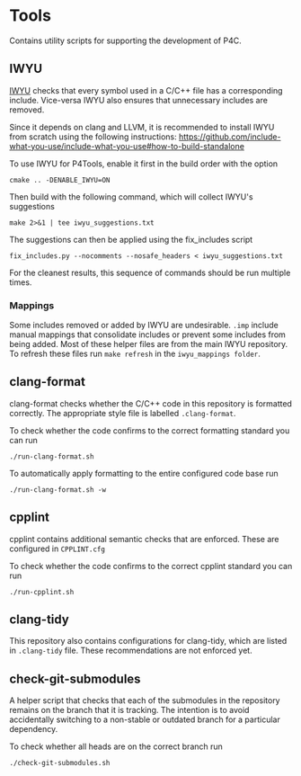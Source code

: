 # Tools
Contains utility scripts for supporting the development of P4C.

## IWYU

[IWYU](https://github.com/include-what-you-use/include-what-you-use) checks that every symbol used in a C/C++ file has a corresponding include. Vice-versa IWYU also ensures that unnecessary includes are removed.

Since it depends on clang and LLVM, it is recommended to install IWYU from scratch using the following instructions:
https://github.com/include-what-you-use/include-what-you-use#how-to-build-standalone

To use IWYU for P4Tools, enable it first in the build order with the option
```
cmake .. -DENABLE_IWYU=ON
```

Then build with the following command, which will collect IWYU's suggestions
```
make 2>&1 | tee iwyu_suggestions.txt
```

The suggestions can then be applied using the fix_includes script
```
fix_includes.py --nocomments --nosafe_headers < iwyu_suggestions.txt
```

For the cleanest results, this sequence of commands should be run multiple times.

### Mappings
Some includes removed or added by IWYU are undesirable. `.imp` include manual mappings that consolidate includes or prevent some includes from being added. Most of these helper files are from the main IWYU repository. To refresh these files run `make refresh` in the `iwyu_mappings folder`.

## clang-format
clang-format checks whether the C/C++ code in this repository is formatted correctly. The appropriate style file is labelled `.clang-format`.

To check whether the code confirms to the correct formatting standard you can run
```
./run-clang-format.sh
```
To automatically apply formatting to the entire configured code base run
```
./run-clang-format.sh -w
```

## cpplint
cpplint contains additional semantic checks that are enforced. These are configured in `CPPLINT.cfg`

To check whether the code confirms to the correct cpplint standard you can run
```
./run-cpplint.sh
```

## clang-tidy
This repository also contains configurations for clang-tidy, which are listed in `.clang-tidy` file. These recommendations are not enforced yet.

## check-git-submodules
A helper script that checks that each of the submodules in the repository remains on the branch that it is tracking. The intention is to avoid accidentally switching to a non-stable or outdated branch for a particular dependency.

To check whether all heads are on the correct branch run
```
./check-git-submodules.sh
```
